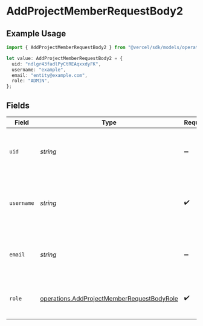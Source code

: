 # AddProjectMemberRequestBody2

## Example Usage

```typescript
import { AddProjectMemberRequestBody2 } from "@vercel/sdk/models/operations";

let value: AddProjectMemberRequestBody2 = {
  uid: "ndlgr43fadlPyCtREAqxxdyFK",
  username: "example",
  email: "entity@example.com",
  role: "ADMIN",
};
```

## Fields

| Field                                                                                                    | Type                                                                                                     | Required                                                                                                 | Description                                                                                              | Example                                                                                                  |
| -------------------------------------------------------------------------------------------------------- | -------------------------------------------------------------------------------------------------------- | -------------------------------------------------------------------------------------------------------- | -------------------------------------------------------------------------------------------------------- | -------------------------------------------------------------------------------------------------------- |
| `uid`                                                                                                    | *string*                                                                                                 | :heavy_minus_sign:                                                                                       | The ID of the team member that should be added to this project.                                          | ndlgr43fadlPyCtREAqxxdyFK                                                                                |
| `username`                                                                                               | *string*                                                                                                 | :heavy_check_mark:                                                                                       | The username of the team member that should be added to this project.                                    | example                                                                                                  |
| `email`                                                                                                  | *string*                                                                                                 | :heavy_minus_sign:                                                                                       | The email of the team member that should be added to this project.                                       | entity@example.com                                                                                       |
| `role`                                                                                                   | [operations.AddProjectMemberRequestBodyRole](../../models/operations/addprojectmemberrequestbodyrole.md) | :heavy_check_mark:                                                                                       | The project role of the member that will be added.                                                       | ADMIN                                                                                                    |
